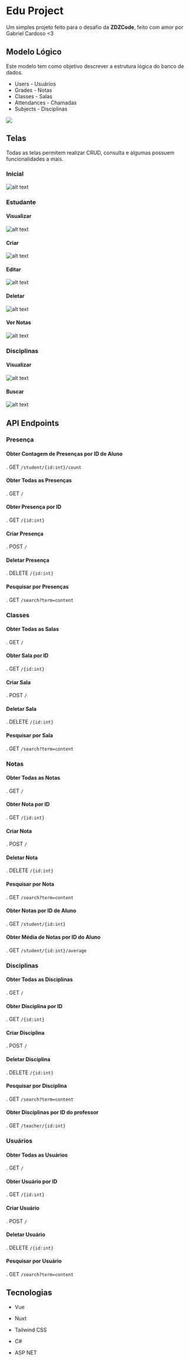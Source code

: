 # Edu Project

Um simples projeto feito para o desafio da **ZDZCode**, feito com amor por Gabriel Cardoso <3


## Modelo Lógico

Este modelo tem como objetivo descrever a estrutura lógica do banco de dados.

- Users - Usuários
- Grades - Notas
- Classes - Salas
- Attendances - Chamadas
- Subjects - Disciplinas

![](/docs/diagrama.png)


## Telas

Todas as telas permitem realizar CRUD, consulta e algumas possuem funcionalidades a mais.

### Inicial 

![alt text](/docs/inicial.png)

### Estudante

#### Visualizar

![alt text](/docs/visualizar-estudante.png)


#### Criar

![alt text](/docs/criar-estudante.png)


#### Editar

![alt text](/docs/editar-estudante.png)

#### Deletar

![alt text](/docs/deletar-estudante.png)

#### Ver Notas

![alt text](/docs/ver-notas-estudante.png)

### Disciplinas

#### Visualizar

![alt text](/docs/visualizar-disciplinas.png)

#### Buscar

![alt text](/docs/buscar-disciplina-por-professor.png)

## API Endpoints

### Presença

#### Obter Contagem de Presenças por ID de Aluno

. GET `/student/{id:int}/count`


####  Obter Todas as Presenças

. GET `/`

#### Obter Presença por ID

. GET `/{id:int}`

#### Criar Presença

. POST `/`

#### Deletar Presença

. DELETE `/{id:int}`

#### Pesquisar por Presenças

. GET `/search?term=content`

### Classes

####  Obter Todas as Salas

. GET `/`

#### Obter Sala por ID

. GET `/{id:int}`

#### Criar Sala

. POST `/`

#### Deletar Sala

. DELETE `/{id:int}`

#### Pesquisar por Sala

. GET `/search?term=content`


### Notas

####  Obter Todas as Notas

. GET `/`

#### Obter Nota por ID

. GET `/{id:int}`

#### Criar Nota

. POST `/`

#### Deletar Nota

. DELETE `/{id:int}`

#### Pesquisar por Nota

. GET `/search?term=content`

#### Obter Notas por ID de Aluno

. GET `/student/{id:int}`

#### Obter Média de Notas por ID do Aluno

. GET `/student/{id:int}/average`


### Disciplinas

####  Obter Todas as Disciplinas

. GET `/`

#### Obter Disciplina por ID

. GET `/{id:int}`

#### Criar Disciplina

. POST `/`

#### Deletar Disciplina

. DELETE `/{id:int}`

#### Pesquisar por Disciplina

. GET `/search?term=content`

#### Obter Disciplinas por ID do professor

. GET `/teacher/{id:int}`

### Usuários

####  Obter Todas as Usuários

. GET `/`

#### Obter Usuário por ID

. GET `/{id:int}`

#### Criar Usuário

. POST `/`

#### Deletar Usuário

. DELETE `/{id:int}`

#### Pesquisar por Usuário

. GET `/search?term=content`


## Tecnologias

- Vue

- Nuxt

- Tailwind CSS

- C#

- ASP NET
